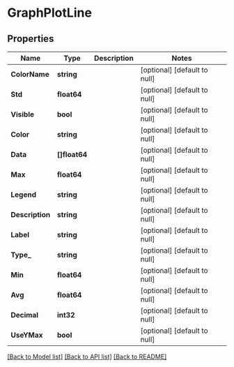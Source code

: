 # GraphPlotLine

## Properties
Name | Type | Description | Notes
------------ | ------------- | ------------- | -------------
**ColorName** | **string** |  | [optional] [default to null]
**Std** | **float64** |  | [optional] [default to null]
**Visible** | **bool** |  | [optional] [default to null]
**Color** | **string** |  | [optional] [default to null]
**Data** | **[]float64** |  | [optional] [default to null]
**Max** | **float64** |  | [optional] [default to null]
**Legend** | **string** |  | [optional] [default to null]
**Description** | **string** |  | [optional] [default to null]
**Label** | **string** |  | [optional] [default to null]
**Type_** | **string** |  | [optional] [default to null]
**Min** | **float64** |  | [optional] [default to null]
**Avg** | **float64** |  | [optional] [default to null]
**Decimal** | **int32** |  | [optional] [default to null]
**UseYMax** | **bool** |  | [optional] [default to null]

[[Back to Model list]](../README.md#documentation-for-models) [[Back to API list]](../README.md#documentation-for-api-endpoints) [[Back to README]](../README.md)


